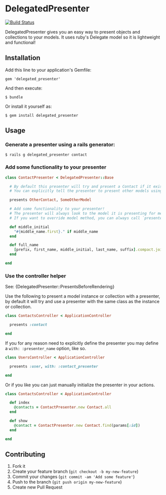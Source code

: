 # DelegatedPresenter

[![Build Status](https://secure.travis-ci.org/jwaldrip/delegated_presenter.png)](http://travis-ci.org/jwaldrip/delegated_presenter)

DelegatedPresenter gives you an easy way to present objects and collections to your models. It uses ruby's Delegate model so it is lightweight and functional!

## Installation

Add this line to your application's Gemfile:

    gem 'delegated_presenter'

And then execute:

    $ bundle

Or install it yourself as:

    $ gem install delegated_presenter

## Usage

### Generate a presenter using a rails generator:

    $ rails g delegated_presenter contact

### Add some functionality to your presenter

```ruby
class ContactPresenter < DelegatedPresenter::Base

  # By default this presenter will try and present a Contact if it exists.
  # You can explicitly tell the presenter to present other models using the following syntax:

  presents OtherContact, SomeOtherModel

  # Add some functionality to your presenter!
  # The presenter will always look to the model it is presenting for methods and attributes not defined in the presenter.
  # If you want to override model method, you can always call `presented_model.{method_name}` to access the original method.

  def middle_initial
    "#{middle_name.first}." if middle_name
  end

  def full_name
    [prefix, first_name, middle_initial, last_name, suffix].compact.join(' ')
  end

end
```

### Use the controller helper
See: {DelegatedPresenter::PresentsBeforeRendering}

Use the following to present a model instance or collection with a presenter, by default it will try and use a presenter with the same class as the instance or collection.

```ruby
class ContactsController < ApplicationController

  presents :contact

end
```

If you for any reason need to explicitly define the presenter you may define a ```with: :presenter_name``` option, like so.

```ruby
class UsersController < ApplicationController

  presents :user, with: :contact_presenter

end
```

Or if you like you can just manually initialize the presenter in your actions.

```ruby
class ContactsController < ApplicationController

  def index
    @contacts = ContactPresenter.new Contact.all
  end

  def show
    @contact = ContactPresenter.new Contact.find(params[:id])
  end

end

```

## Contributing

1. Fork it
2. Create your feature branch (`git checkout -b my-new-feature`)
3. Commit your changes (`git commit -am 'Add some feature'`)
4. Push to the branch (`git push origin my-new-feature`)
5. Create new Pull Request
